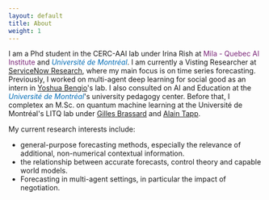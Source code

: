 ```yaml
---
layout: default
title: About
weight: 1
---
```


I am a Phd student in the CERC-AAI lab under Irina Rish at <a href="https://mila.quebec/en/" style="color:#7B2679;text-decoration:none">Mila - Quebec AI Institute</a> and <a href="https://www.umontreal.ca/" style="color:#006BB6;text-decoration:none"><i>Université de Montréal</i></a>.
I am currently a Visting Researcher at <a href="https://www.servicenow.com/research/"> ServiceNow Research</a>, where my main focus is on time series forecasting.
Previously, I worked on multi-agent deep learning for social good as an intern in [Yoshua Bengio](https://yoshuabengio.org/)'s lab.
I also consulted on AI and Education at the
<a href="https://www.umontreal.ca/" style="color:#006BB6;text-decoration:none"><i>Université de Montréal</i></a>'s
university pedagogy center.
Before that, I completex an M.Sc. on quantum machine learning at the Université de Montréal's LITQ lab under
[Gilles Brassard](http://www.iro.umontreal.ca/~brassard/web/en/) and [Alain Tapp](https://sites.google.com/view/alain-tapp-mila/).

My current research interests include:
* general-purpose forecasting methods, especially the relevance of additional, non-numerical contextual information.
* the relationship between accurate forecasts, control theory and capable world models.
* Forecasting in multi-agent settings, in particular the impact of negotiation.
